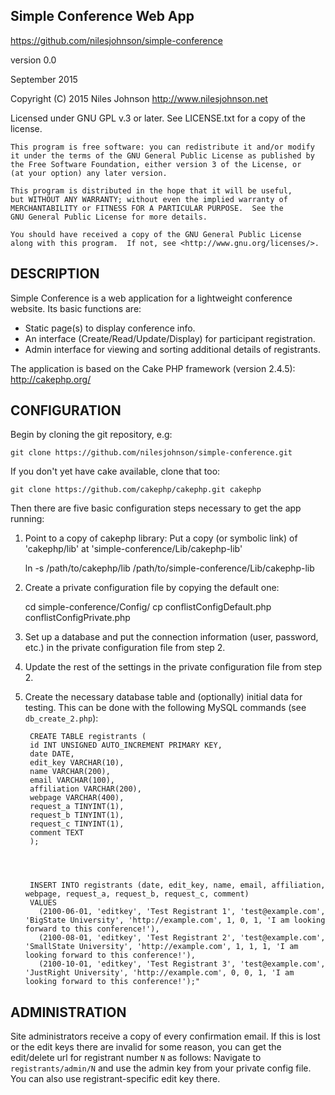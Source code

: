 Simple Conference Web App
-----------------------

https://github.com/nilesjohnson/simple-conference

version 0.0

September 2015

Copyright (C) 2015 Niles Johnson <http://www.nilesjohnson.net>

Licensed under GNU GPL v.3 or later.  See LICENSE.txt for a copy of
the license.

    This program is free software: you can redistribute it and/or modify
    it under the terms of the GNU General Public License as published by
    the Free Software Foundation, either version 3 of the License, or
    (at your option) any later version.

    This program is distributed in the hope that it will be useful,
    but WITHOUT ANY WARRANTY; without even the implied warranty of
    MERCHANTABILITY or FITNESS FOR A PARTICULAR PURPOSE.  See the
    GNU General Public License for more details.

    You should have received a copy of the GNU General Public License
    along with this program.  If not, see <http://www.gnu.org/licenses/>.


DESCRIPTION
-----------

Simple Conference is a web application for a lightweight conference website.
Its basic functions are:

* Static page(s) to display conference info.
* An interface (Create/Read/Update/Display) for participant registration.
* Admin interface for viewing and sorting additional details of registrants.

The application is based on the Cake PHP framework (version 2.4.5):  http://cakephp.org/


CONFIGURATION
-------------

Begin by cloning the git repository, e.g:

    git clone https://github.com/nilesjohnson/simple-conference.git

If you don't yet have cake available, clone that too:

    git clone https://github.com/cakephp/cakephp.git cakephp

Then there are five basic configuration steps necessary to get the app running:

1. Point to a copy of cakephp library:  Put a copy (or symbolic link) of 
'cakephp/lib' at 'simple-conference/Lib/cakephp-lib'

    ln -s /path/to/cakephp/lib /path/to/simple-conference/Lib/cakephp-lib

1. Create a private configuration file by copying the default one:

    cd simple-conference/Config/
    cp conflistConfigDefault.php conflistConfigPrivate.php

1. Set up a database and put the connection information 
(user, password, etc.) in the private configuration file from step 2.

1. Update the rest of the settings in the private configuration file 
from step 2.

1. Create the necessary database table and (optionally) initial data 
for testing.  This can be done with the following MySQL commands (see `db_create_2.php`):


        CREATE TABLE registrants (
        id INT UNSIGNED AUTO_INCREMENT PRIMARY KEY,
        date DATE,
        edit_key VARCHAR(10),
        name VARCHAR(200),
        email VARCHAR(100),
        affiliation VARCHAR(200),
        webpage VARCHAR(400),
        request_a TINYINT(1),
        request_b TINYINT(1),
        request_c TINYINT(1),
        comment TEXT
        );




        INSERT INTO registrants (date, edit_key, name, email, affiliation, webpage, request_a, request_b, request_c, comment)
        VALUES 
          (2100-06-01, 'editkey', 'Test Registrant 1', 'test@example.com', 'BigState University', 'http://example.com', 1, 0, 1, 'I am looking forward to this conference!'),
          (2100-08-01, 'editkey', 'Test Registrant 2', 'test@example.com', 'SmallState University', 'http://example.com', 1, 1, 1, 'I am looking forward to this conference!'),
          (2100-10-01, 'editkey', 'Test Registrant 3', 'test@example.com', 'JustRight University', 'http://example.com', 0, 0, 1, 'I am looking forward to this conference!');"



ADMINISTRATION
--------------

Site administrators receive a copy of every confirmation email.  If this is lost or the edit keys there are invalid for some reason, you can get the edit/delete url for registrant number `N` as follows:  Navigate to `registrants/admin/N` and use the admin key from your private config file.  You can also use registrant-specific edit key there.

